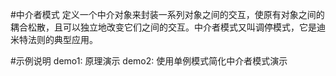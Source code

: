 #中介者模式
定义一个中介对象来封装一系列对象之间的交互，使原有对象之间的耦合松散，且可以独立地改变它们之间的交互。中介者模式又叫调停模式，它是迪米特法则的典型应用。

#示例说明
demo1: 原理演示
demo2: 使用单例模式简化中介者模式演示